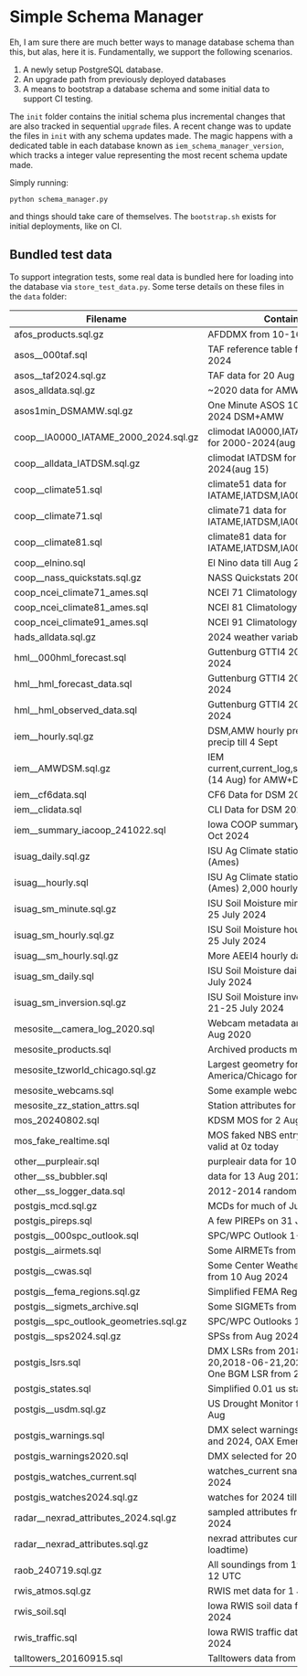 # Simple Schema Manager

Eh, I am sure there are much better ways to manage database schema than this,
but alas, here it is.  Fundamentally, we support the following scenarios.

1. A newly setup PostgreSQL database.
2. An upgrade path from previously deployed databases
3. A means to bootstrap a database schema and some initial data to support
CI testing.

The `init` folder contains the initial schema plus incremental changes that
are also tracked in sequential `upgrade` files.  A recent change was to update
the files in `init` with any schema updates made.  The magic happens with a
dedicated table in each database known as `iem_schema_manager_version`,
which tracks a integer value representing the most recent schema update made.

Simply running:

    python schema_manager.py

and things should take care of themselves.  The `bootstrap.sh` exists for
initial deployments, like on CI.

## Bundled test data

To support integration tests, some real data is bundled here for loading into
the database via `store_test_data.py`.  Some terse details on these files in
the `data` folder:

Filename | Contains
--- | ---
afos_products.sql.gz | AFDDMX from 10-16 Jul 2024
asos__000taf.sql | TAF reference table for 20 Aug 2024
asos__taf2024.sql.gz | TAF data for 20 Aug 2024
asos_alldata.sql.gz | ~2020 data for AMW and DSM
asos1min_DSMAMW.sql.gz | One Minute ASOS 10-12 July 2024 DSM+AMW
coop__IA0000_IATAME_2000_2024.sql.gz | climodat IA0000,IATAME,IA0200 for 2000-2024(aug 25)
coop__alldata_IATDSM.sql.gz | climodat IATDSM for 2000-2024(aug 15)
coop__climate51.sql | climate51 data for IATAME,IATDSM,IA0000
coop__climate71.sql | climate71 data for IATAME,IATDSM,IA0000
coop__climate81.sql | climate81 data for IATAME,IATDSM,IA0000
coop__elnino.sql | El Nino data till Aug 2024
coop__nass_quickstats.sql.gz | NASS Quickstats 2007-Aug 2024
coop_ncei_climate71_ames.sql | NCEI 71 Climatology for Ames
coop_ncei_climate81_ames.sql | NCEI 81 Climatology for Ames
coop_ncei_climate91_ames.sql | NCEI 91 Climatology for Ames
hads_alldata.sql.gz | 2024 weather variables for EOKI4
hml__000hml_forecast.sql | Guttenburg GTTI4 20-23 Aug 2024
hml__hml_forecast_data.sql | Guttenburg GTTI4 20-23 Aug 2024
hml__hml_observed_data.sql | Guttenburg GTTI4 20-23 Aug 2024
iem__hourly.sql.gz | DSM,AMW hourly precip 2024 precip till 4 Sept
iem__AMWDSM.sql.gz | IEM current,current_log,summary_2024 (14 Aug) for AMW+DSM
iem__cf6data.sql | CF6 Data for DSM 2024 till 26 Jul
iem__clidata.sql | CLI Data for DSM 2024 till 26 Jul
iem__summary_iacoop_241022.sql | Iowa COOP summary data for 22 Oct 2024
isuag_daily.sql.gz | ISU Ag Climate station A130209 (Ames)
isuag__hourly.sql | ISU Ag Climate station A130209 (Ames) 2,000 hourly
isuag_sm_minute.sql.gz | ISU Soil Moisture minute data 21-25 July 2024
isuag_sm_hourly.sql.gz | ISU Soil Moisture hourly data 21-25 July 2024
isuag__sm_hourly.sql.gz | More AEEI4 hourly data
isuag_sm_daily.sql | ISU Soil Moisture daily data 21-25 July 2024
isuag_sm_inversion.sql.gz | ISU Soil Moisture inversion data 21-25 July 2024
mesosite__camera_log_2020.sql | Webcam metadata around 17z 10 Aug 2020
mesosite_products.sql | Archived products metadata
mesosite_tzworld_chicago.sql.gz | Largest geometry for America/Chicago for tz_world
mesosite_webcams.sql | Some example webcam entries
mesosite_zz_station_attrs.sql | Station attributes for
mos_20240802.sql | KDSM MOS for 2 Aug 2024 0z
mos_fake_realtime.sql | MOS faked NBS entry for KDSM valid at 0z today
other__purpleair.sql | purpleair data for 10 Aug 2024
other__ss_bubbler.sql | data for 13 Aug 2012
other__ss_logger_data.sql | 2012-2014 random data
postgis_mcd.sql.gz | MCDs for much of July 2024
postgis_pireps.sql | A few PIREPs on 31 July 2024
postgis__000spc_outlook.sql | SPC/WPC Outlook 1-8 Aug 2024
postgis__airmets.sql | Some AIRMETs from 10 Aug 2024
postgis__cwas.sql | Some Center Weather Advisories from 10 Aug 2024
postgis__fema_regions.sql.gz | Simplified FEMA Regions
postgis__sigmets_archive.sql | Some SIGMETs from 10 Aug 2024
postgis__spc_outlook_geometries.sql.gz | SPC/WPC Outlooks 1-8 Aug 2024
postgis__sps2024.sql.gz | SPSs from Aug 2024
postgis_lsrs.sql | DMX LSRs from 2018-06-20,2018-06-21,2024-05-21, One BGM LSR from 2023
postgis_states.sql | Simplified 0.01 us states
postgis__usdm.sql.gz | US Drought Monitor for 2024 till 8 Aug
postgis_warnings.sql | DMX select warnings from 2018 and 2024, OAX Emergencies 2024
postgis_warnings2020.sql | DMX selected for 2020
postgis_watches_current.sql | watches_current snapshot 5 Aug 2024
postgis_watches2024.sql.gz | watches for 2024 till 5 Aug 2024
radar__nexrad_attributes_2024.sql.gz | sampled attributes from 10 Aug 2024
radar__nexrad_attributes.sql.gz | nexrad attributes current (set to loadtime)
raob_240719.sql.gz | All soundings from 19 July 2024 12 UTC
rwis_atmos.sql.gz | RWIS met data for 1 July 2024
rwis_soil.sql | Iowa RWIS soil data for 1 July 2024
rwis_traffic.sql | Iowa RWIS traffic data for 1 July 2024
talltowers_20160915.sql | Talltowers data from 15 Sep 2016
